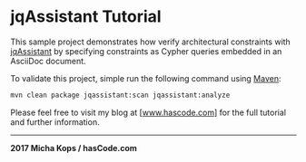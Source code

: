 # jqAssistant Tutorial

This sample project demonstrates how verify architectural 
constraints with [jqAssistant] by specifying constraints as Cypher queries 
embedded in an AsciiDoc document.

To validate this project, simple run the following command using [Maven]:

```bash
mvn clean package jqassistant:scan jqassistant:analyze
```

Please feel free to visit my blog at [www.hascode.com] for the full tutorial and further information.

----

**2017 Micha Kops / hasCode.com**

   [jqAssistant]:https://jqassistant.org/
   [www.hascode.com]:http://www.hascode.com/
   [Maven]:http://maven.apache.org/